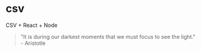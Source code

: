 # csv
CSV + React + Node


<!-- INSPIRATIONAL_QUOTE_START -->
> "It is during our darkest moments that we must focus to see the light." - Aristotle
<!-- INSPIRATIONAL_QUOTE_END -->

